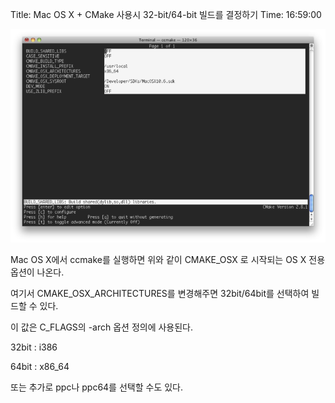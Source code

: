 Title: Mac OS X + CMake 사용시 32-bit/64-bit 빌드를 결정하기
Time: 16:59:00

![](screen_shot_2010-06-30_at_4.53.54_pm_ez_.png)

  
Mac OS X에서 ccmake를 실행하면 위와 같이 CMAKE_OSX 로 시작되는 OS X 전용 옵션이 나온다.

여기서 CMAKE_OSX_ARCHITECTURES를 변경해주면 32bit/64bit를 선택하여 빌드할 수 있다.

이 값은 C_FLAGS의 -arch 옵션 정의에 사용된다.

  
32bit : i386

64bit : x86_64

  
또는 추가로 ppc나 ppc64를 선택할 수도 있다.

  
  

